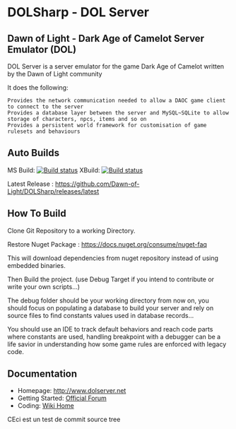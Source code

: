 DOLSharp - DOL Server
========

Dawn of Light - Dark Age of Camelot Server Emulator (DOL)
----

DOL Server is a server emulator for the game Dark Age of Camelot written by the Dawn of Light community

It does the following:

    Provides the network communication needed to allow a DAOC game client to connect to the server
    Provides a database layer between the server and MySQL~SQLite to allow storage of characters, npcs, items and so on
    Provides a persistent world framework for customisation of game rulesets and behaviours

Auto Builds
----

MS Build: [![Build status](https://ci.appveyor.com/api/projects/status/lwexc16e3h1u2jee?svg=true)](https://ci.appveyor.com/project/dol-leodagan/dolsharp) XBuild: [![Build status](https://api.travis-ci.org/Dawn-of-Light/DOLSharp.svg)](https://travis-ci.org/Dawn-of-Light/DOLSharp)

Latest Release : https://github.com/Dawn-of-Light/DOLSharp/releases/latest

How To Build
----

Clone Git Repository to a working Directory.

Restore Nuget Package : https://docs.nuget.org/consume/nuget-faq

This will download dependencies from nuget repository instead of using embedded binaries.

Then Build the project. (use Debug Target if you intend to contribute or write your own scripts...)

The debug folder should be your working directory from now on, you should focus on populating a database to build your server and rely on source files to find constants values used in database records...

You should use an IDE to track default behaviors and reach code parts where constants are used, handling breakpoint with a debugger can be a life savior in understanding how some game rules are enforced with legacy code.

Documentation
----

 - Homepage: http://www.dolserver.net
 - Getting Started: [Official Forum](http://www.dolserver.net/index.php)
 - Coding: [Wiki Home](https://github.com/Dawn-of-Light/DOLSharp/wiki)

CEci est un test de commit source tree